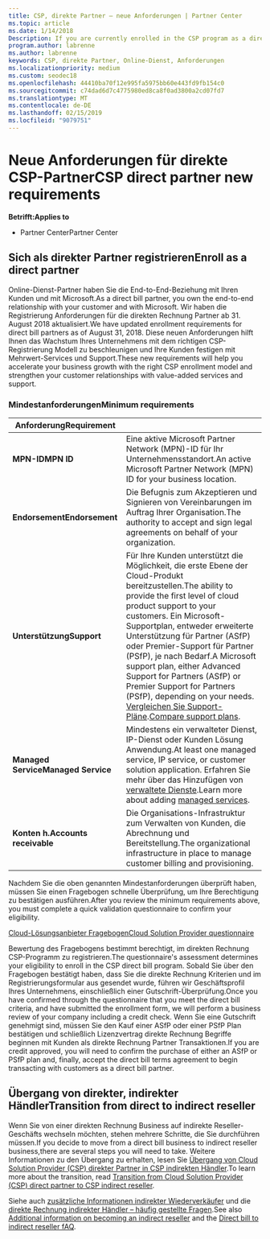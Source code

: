 ```yaml
---
title: CSP, direkte Partner – neue Anforderungen | Partner Center
ms.topic: article
ms.date: 1/14/2018
Description: If you are currently enrolled in the CSP program as a direct partner, you should prepare to meet these updated support and services requirements.
program.author: labrenne
ms.author: labrenne
keywords: CSP, direkte Partner, Online-Dienst, Anforderungen
ms.localizationpriority: medium
ms.custom: seodec18
ms.openlocfilehash: 44410ba70f12e995fa5975bb60e443fd9fb154c0
ms.sourcegitcommit: c74dad6d7c4775980ed8ca8f0ad3800a2cd07fd7
ms.translationtype: MT
ms.contentlocale: de-DE
ms.lasthandoff: 02/15/2019
ms.locfileid: "9079751"
---
```

# <a name="csp-direct-partner-new-requirements"></a><span data-ttu-id="a1482-103">Neue Anforderungen für direkte CSP-Partner</span><span class="sxs-lookup"><span data-stu-id="a1482-103">CSP direct partner new requirements</span></span>

**<span data-ttu-id="a1482-104">Betrifft:</span><span class="sxs-lookup"><span data-stu-id="a1482-104">Applies to</span></span>**

- <span data-ttu-id="a1482-105">Partner Center</span><span class="sxs-lookup"><span data-stu-id="a1482-105">Partner Center</span></span>

## <a name="enroll-as-a-direct-partner"></a><span data-ttu-id="a1482-106">Sich als direkter Partner registrieren</span><span class="sxs-lookup"><span data-stu-id="a1482-106">Enroll as a direct partner</span></span>

<span data-ttu-id="a1482-107">Online-Dienst-Partner haben Sie die End-to-End-Beziehung mit Ihren Kunden und mit Microsoft.</span><span class="sxs-lookup"><span data-stu-id="a1482-107">As a direct bill partner, you own the end-to-end relationship with your customer and with Microsoft.</span></span> <span data-ttu-id="a1482-108">Wir haben die Registrierung Anforderungen für die direkten Rechnung Partner ab 31. August 2018 aktualisiert.</span><span class="sxs-lookup"><span data-stu-id="a1482-108">We have updated enrollment requirements for direct bill partners as of August 31, 2018.</span></span> <span data-ttu-id="a1482-109">Diese neuen Anforderungen hilft Ihnen das Wachstum Ihres Unternehmens mit dem richtigen CSP-Registrierung Modell zu beschleunigen und Ihre Kunden festigen mit Mehrwert-Services und Support.</span><span class="sxs-lookup"><span data-stu-id="a1482-109">These new requirements will help you accelerate your business growth with the right CSP enrollment model and strengthen your customer relationships with value-added services and support.</span></span> 

### <a name="minimum-requirements"></a><span data-ttu-id="a1482-110">Mindestanforderungen</span><span class="sxs-lookup"><span data-stu-id="a1482-110">Minimum requirements</span></span>

|**<span data-ttu-id="a1482-111">Anforderung</span><span class="sxs-lookup"><span data-stu-id="a1482-111">Requirement</span></span>**|                             |
|--------------------------------|--------------------------------------------------------------|
|**<span data-ttu-id="a1482-112">MPN-ID</span><span class="sxs-lookup"><span data-stu-id="a1482-112">MPN ID</span></span>**   |<span data-ttu-id="a1482-113">Eine aktive Microsoft Partner Network (MPN)-ID für Ihr Unternehmensstandort.</span><span class="sxs-lookup"><span data-stu-id="a1482-113">An active Microsoft Partner Network (MPN) ID for your business location.</span></span>   |
|**<span data-ttu-id="a1482-114">Endorsement</span><span class="sxs-lookup"><span data-stu-id="a1482-114">Endorsement</span></span>**   |<span data-ttu-id="a1482-115">Die Befugnis zum Akzeptieren und Signieren von Vereinbarungen im Auftrag Ihrer Organisation.</span><span class="sxs-lookup"><span data-stu-id="a1482-115">The authority to accept and sign legal agreements on behalf of your organization.</span></span>|
|**<span data-ttu-id="a1482-116">Unterstützung</span><span class="sxs-lookup"><span data-stu-id="a1482-116">Support</span></span>**  |<span data-ttu-id="a1482-117">Für Ihre Kunden unterstützt die Möglichkeit, die erste Ebene der Cloud-Produkt bereitzustellen.</span><span class="sxs-lookup"><span data-stu-id="a1482-117">The ability to provide the first level of cloud product support to your customers.</span></span> <span data-ttu-id="a1482-118">Ein Microsoft-Supportplan, entweder erweiterte Unterstützung für Partner (ASfP) oder Premier-Support für Partner (PSfP), je nach Bedarf.</span><span class="sxs-lookup"><span data-stu-id="a1482-118">A Microsoft support plan, either Advanced Support for Partners (ASfP) or Premier Support for Partners (PSfP), depending on your needs.</span></span> <span data-ttu-id="a1482-119">[Vergleichen Sie Support-Pläne](https://partner.microsoft.com/en-US/support/partnersupport).</span><span class="sxs-lookup"><span data-stu-id="a1482-119">[Compare support plans](https://partner.microsoft.com/en-US/support/partnersupport).</span></span> |
|**<span data-ttu-id="a1482-120">Managed Service</span><span class="sxs-lookup"><span data-stu-id="a1482-120">Managed Service</span></span>**   |<span data-ttu-id="a1482-121">Mindestens ein verwalteter Dienst, IP-Dienst oder Kunden Lösung Anwendung.</span><span class="sxs-lookup"><span data-stu-id="a1482-121">At least one managed service, IP service, or customer solution application.</span></span> <span data-ttu-id="a1482-122">Erfahren Sie mehr über das Hinzufügen von [verwaltete Dienste](https://partner.microsoft.com/en-US/business-opportunities/managed-services-provider).</span><span class="sxs-lookup"><span data-stu-id="a1482-122">Learn more about adding [managed services](https://partner.microsoft.com/en-US/business-opportunities/managed-services-provider).</span></span>|
|**<span data-ttu-id="a1482-123">Konten h.</span><span class="sxs-lookup"><span data-stu-id="a1482-123">Accounts receivable</span></span>** |<span data-ttu-id="a1482-124">Die Organisations-Infrastruktur zum Verwalten von Kunden, die Abrechnung und Bereitstellung.</span><span class="sxs-lookup"><span data-stu-id="a1482-124">The organizational infrastructure in place to manage customer billing and provisioning.</span></span> 

<span data-ttu-id="a1482-125">Nachdem Sie die oben genannten Mindestanforderungen überprüft haben, müssen Sie einen Fragebogen schnelle Überprüfung, um Ihre Berechtigung zu bestätigen ausführen.</span><span class="sxs-lookup"><span data-stu-id="a1482-125">After you review the minimum requirements above, you must complete a quick validation questionnaire to confirm your eligibility.</span></span> 

[<span data-ttu-id="a1482-126">Cloud-Lösungsanbieter Fragebogen</span><span class="sxs-lookup"><span data-stu-id="a1482-126">Cloud Solution Provider questionnaire</span></span>](https://partner.microsoft.com/cloud-solution-provider/assessment)

<span data-ttu-id="a1482-127">Bewertung des Fragebogens bestimmt berechtigt, im direkten Rechnung CSP-Programm zu registrieren.</span><span class="sxs-lookup"><span data-stu-id="a1482-127">The questionnaire's assessment determines your eligibility to enroll in the CSP direct bill program.</span></span> <span data-ttu-id="a1482-128">Sobald Sie über den Fragebogen bestätigt haben, dass Sie die direkte Rechnung Kriterien und im Registrierungsformular aus gesendet wurde, führen wir Geschäftsprofil Ihres Unternehmens, einschließlich einer Gutschrift-Überprüfung.</span><span class="sxs-lookup"><span data-stu-id="a1482-128">Once you have confirmed through the questionnaire that you meet the direct bill criteria, and have submitted the enrollment form, we will perform a business review of your company including a credit check.</span></span> <span data-ttu-id="a1482-129">Wenn Sie eine Gutschrift genehmigt sind, müssen Sie den Kauf einer ASfP oder einer PSfP Plan bestätigen und schließlich Lizenzvertrag direkte Rechnung Begriffe beginnen mit Kunden als direkte Rechnung Partner Transaktionen.</span><span class="sxs-lookup"><span data-stu-id="a1482-129">If you are credit approved, you will need to confirm the purchase of either an ASfP or PSfP plan and, finally, accept the direct bill terms agreement to begin transacting with customers as a direct bill partner.</span></span>

## <a name="transition-from-direct-to-indirect-reseller"></a><span data-ttu-id="a1482-130">Übergang von direkter, indirekter Händler</span><span class="sxs-lookup"><span data-stu-id="a1482-130">Transition from direct to indirect reseller</span></span>

<span data-ttu-id="a1482-131">Wenn Sie von einer direkten Rechnung Business auf indirekte Reseller-Geschäfts wechseln möchten, stehen mehrere Schritte, die Sie durchführen müssen.</span><span class="sxs-lookup"><span data-stu-id="a1482-131">If you decide to move from a direct bill business to indirect reseller business,there are several steps you will need to take.</span></span> <span data-ttu-id="a1482-132">Weitere Informationen zu den Übergang zu erhalten, lesen Sie [Übergang von Cloud Solution Provider (CSP) direkter Partner in CSP indirekten Händler](transition-direct-to-indirect.md).</span><span class="sxs-lookup"><span data-stu-id="a1482-132">To learn more about the transition, read [Transition from Cloud Solution Provider (CSP) direct partner to CSP indirect reseller](transition-direct-to-indirect.md).</span></span> 

<span data-ttu-id="a1482-133">Siehe auch [zusätzliche Informationen indirekter Wiederverkäufer](https://assetsprod.microsoft.com/csp-directbill-to-indirect-transition.pdf) und die [direkte Rechnung indirekter Händler – häufig gestellte Fragen](http://assetsprod.microsoft.com/mpn/direct-bill-partner-faq.pdf).</span><span class="sxs-lookup"><span data-stu-id="a1482-133">See also [Additional information on becoming an indirect reseller](https://assetsprod.microsoft.com/csp-directbill-to-indirect-transition.pdf) and the [Direct bill to indirect reseller fAQ](http://assetsprod.microsoft.com/mpn/direct-bill-partner-faq.pdf).</span></span>